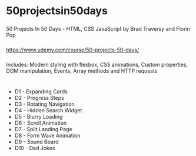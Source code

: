 # 50projectsin50days

### 
50 Projects In 50 Days - HTML, CSS JavaScript by Brad Traversy and Florin Pop 

### 

https://www.udemy.com/course/50-projects-50-days/

### 
Includes: Modern styling with flexbox, CSS animations, Custom properties, DOM manipulation, Events, Array methods and HTTP requests 

#

- D1 - Expanding Cards
- D2 - Progress Steps
- D3 - Rotating Navigation
- D4 - Hidden Search Widget
- D5 - Blurry Loading
- D6 - Scroll Animation 
- D7 - Split Landing Page
- D8 - Form Wave Animation 
- D9 - Sound Board
- D10 - Dad Jokes 


